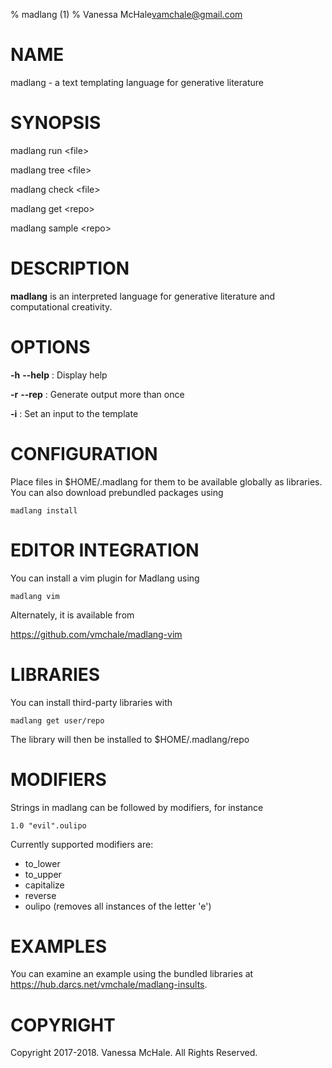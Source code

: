 % madlang (1)
% Vanessa McHale<vamchale@gmail.com>

# NAME

madlang - a text templating language for generative literature

# SYNOPSIS

  madlang run \<file\>

  madlang tree \<file\>

  madlang check \<file\>

  madlang get \<repo\>

  madlang sample \<repo\>

# DESCRIPTION

**madlang** is an interpreted language for generative literature and
computational creativity.

# OPTIONS

**-h** **-\-help**
:   Display help

**-r** **-\-rep**
:   Generate output more than once

**-i**
:   Set an input to the template

# CONFIGURATION

Place files in $HOME/.madlang for them to be available globally as libraries.
You can also download prebundled packages using

```
madlang install
```

# EDITOR INTEGRATION

You can install a vim plugin for Madlang using

```
madlang vim
```

Alternately, it is available from

https://github.com/vmchale/madlang-vim

# LIBRARIES

You can install third-party libraries with

```
madlang get user/repo
```

The library will then be installed to $HOME/.madlang/repo

# MODIFIERS

Strings in madlang can be followed by modifiers, for instance

```
1.0 "evil".oulipo
```

Currently supported modifiers are:

  - to_lower
  - to_upper
  - capitalize
  - reverse
  - oulipo (removes all instances of the letter 'e')

# EXAMPLES

You can examine an example using the bundled libraries
at https://hub.darcs.net/vmchale/madlang-insults.

# COPYRIGHT

Copyright 2017-2018. Vanessa McHale. All Rights Reserved.
